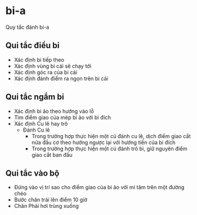 # bi-a
Quy tắc đánh bi-a

## Qui tắc điều bi
- Xác định bi tiếp theo
- Xác định vùng bi cái sẽ chạy tới
- Xác định góc ra của bi cái
- Xác định đánh điểm ra ngọn trên bi cái

## Qui tắc ngắm bi
- Xác định bi ảo theo hướng vào lỗ
- Tìm điểm giao của mép bi ảo với bi đích
- Xác định Cu lê hay trô
  - Đánh Cu lê
    - Trong trường hợp thực hiện một cú đánh cu lê, dịch điểm giao cắt nửa đầu cơ theo hướng ngược lại với hướng tiến của bi đích
    - Trong trường hợp thực hiện một cú đánh trô bi, giữ nguyên điểm giao cắt ban đầu
## Qui tắc vào bộ
- Đứng vào vị trí sao cho điểm giao của bi ảo với mi tâm trên một đường chéo
- Bước chân trái lên điểm 10 giờ
- Chân Phải hơi trùng xuống

